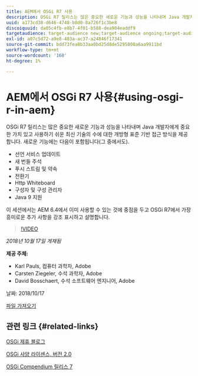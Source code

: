 ```yaml
---
title: AEM에서 OSGi R7 사용
description: OSGi R7 릴리스는 많은 중요한 새로운 기능과 성능을 나타내며 Java 개발자에게 중요한 가치 있고 사용하기 쉬운 최신 기술의 수에 대한 개방형 표준 기반 접근 방식을 제공합니다.
uuid: a173cd38-d646-4748-b8d0-8a726f1c3be8
discoiquuid: da05c4fb-e8b7-4f01-b588-dea904eaddf9
targetaudience: target-audience new;target-audience ongoing;target-audience upgrader
exl-id: a07c5d72-a9e8-483a-ac37-a24846f17341
source-git-commit: bdd73fea8b33aa0bd25d8de5295808a6aa9911bd
workflow-type: tm+mt
source-wordcount: '168'
ht-degree: 1%

---
```


# AEM에서 OSGi R7 사용{#using-osgi-r-in-aem}

OSGi R7 릴리스는 많은 중요한 새로운 기능과 성능을 나타내며 Java 개발자에게 중요한 가치 있고 사용하기 쉬운 최신 기술의 수에 대한 개방형 표준 기반 접근 방식을 제공합니다.  새로운 기능에는 다음이 포함됩니다(그 중에서도).

* 선언 서비스 업데이트
* 새 번들 주석
* 푸시 스트림 및 약속
* 전환기
* Http Whiteboard
* 구성자 및 구성 관리자
* Java 9 지원

이 세션에서는 AEM 6.4에서 이미 사용할 수 있는 것에 중점을 두고 OSGi R7에서 가장 흥미로운 추가 사항을 강조 표시하고 설명합니다.

>[!VIDEO](https://video.tv.adobe.com/v/25037/?quality=9)

*2018년 10월 17일 게재됨*

**제공 주체:**

* Karl Pauls, 컴퓨터 과학자, Adobe
* Carsten Ziegeler, 수석 과학자, Adobe
* David Bosschaert, 수석 소프트웨어 엔지니어, Adobe

날짜: 2018/10/17

[파일 가져오기](assets/aem-gems-osg-r7inaem-10172018.pdf)

## 관련 링크 {#related-links}

[OSGi 제휴 블로그](https://blog.osgi.org/2018/09/osgi-r7-highlights-blog-series.html)

[OSGi 사양 라이센스, 버전 2.0](https://osgi.org/specification/osgi.core/7.0.0/index.html)

[OSGi Compendium 릴리스 7](https://osgi.org/specification/osgi.cmpn/7.0.0/index.html)

<!--
[Get back to the Overview](https://helpx.adobe.com/experience-manager/kt/eseminars/gems/aem-index.html)
-->
